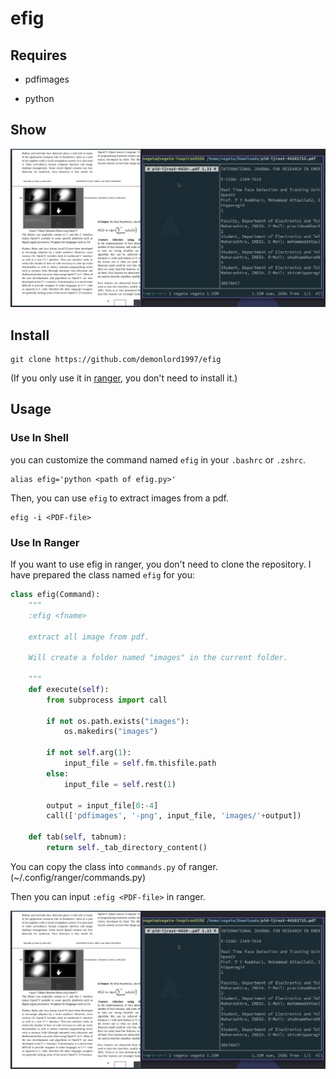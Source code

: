 # efig

## Requires

- pdfimages

- python

## Show
![efig](./screenshot/efig.gif)

## Install
```shell
git clone https://github.com/demonlord1997/efig
```
(If you only use it in [ranger](https://github.com/ranger/ranger), you don't need to install it.)
## Usage

### Use In Shell
you can customize the command named `efig` in your `.bashrc` or `.zshrc`.
```shell
alias efig='python <path of efig.py>'
```

Then, you can use `efig` to extract images from a pdf.
```shell
efig -i <PDF-file>
```

### Use In Ranger

If you want to use efig in ranger, you don't need to clone the repository. I have prepared the class named `efig` for you:
```python
class efig(Command):
    """
    :efig <fname>

    extract all image from pdf.

    Will create a folder named "images" in the current folder.

    """
    def execute(self):
        from subprocess import call

        if not os.path.exists("images"):
            os.makedirs("images")

        if not self.arg(1):
            input_file = self.fm.thisfile.path
        else:
            input_file = self.rest(1)

        output = input_file[0:-4]
        call(['pdfimages', '-png', input_file, 'images/'+output])

    def tab(self, tabnum):
        return self._tab_directory_content()
```
You can copy the class into `commands.py` of ranger. (~/.config/ranger/commands.py)

Then you can input `:efig <PDF-file>` in ranger.

![efig](./screenshot/efig.gif)
